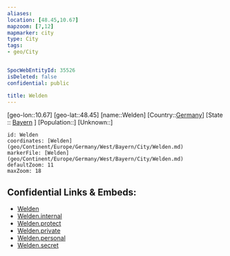 ```yaml
---
aliases: 
location: [48.45,10.67]
mapzoom: [7,12] 
mapmarker: city 
type: City
tags:
- geo/City


SpocWebEntityId: 35526
isDeleted: false
confidential: public

title: Welden
---
```

[geo-lon::10.67]
[geo-lat::48.45]
[name::Welden]
[Country::[Germany](geo/Continent/Europe/Germany.md)]
[State :: [Bayern](geo/Continent/Europe/Germany/West/Bayern.md) ]
[Population::]
[Unknown::]


```leaflet
id: Welden
coordinates: [Welden](geo/Continent/Europe/Germany/West/Bayern/City/Welden.md)
markerFile: [Welden](geo/Continent/Europe/Germany/West/Bayern/City/Welden.md)
defaultZoom: 11 
maxZoom: 18
```


## Confidential Links & Embeds: 
- [Welden](../../../../../../../../_public/geo/Continent/Europe/Germany/West/Bayern/City/Welden.md) 
- [Welden.internal](../../../../../../../../_internal/geo/Continent/Europe/Germany/West/Bayern/City/Welden.internal.md) 
- [Welden.protect](../../../../../../../../_protect/geo/Continent/Europe/Germany/West/Bayern/City/Welden.protect.md) 
- [Welden.private](../../../../../../../../_private/geo/Continent/Europe/Germany/West/Bayern/City/Welden.private.md) 
- [Welden.personal](../../../../../../../../_personal/geo/Continent/Europe/Germany/West/Bayern/City/Welden.personal.md) 
- [Welden.secret](../../../../../../../../_secret/geo/Continent/Europe/Germany/West/Bayern/City/Welden.secret.md) 
